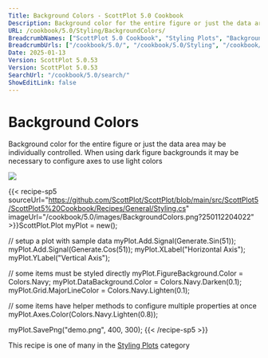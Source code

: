 ```yaml
---
Title: Background Colors - ScottPlot 5.0 Cookbook
Description: Background color for the entire figure or just the data area may be individually controlled. When using dark figure backgrounds it may be necessary to configure axes to use light colors
URL: /cookbook/5.0/Styling/BackgroundColors/
BreadcrumbNames: ["ScottPlot 5.0 Cookbook", "Styling Plots", "Background Colors"]
BreadcrumbUrls: ["/cookbook/5.0/", "/cookbook/5.0/Styling", "/cookbook/5.0/Styling/BackgroundColors"]
Date: 2025-01-13
Version: ScottPlot 5.0.53
Version: ScottPlot 5.0.53
SearchUrl: "/cookbook/5.0/search/"
ShowEditLink: false
---
```



<div class='d-flex align-items-center mt-5'>
<h1 class='me-2 text-dark my-0 border-0'>Background Colors</h1>
</div>

Background color for the entire figure or just the data area may be individually controlled. When using dark figure backgrounds it may be necessary to configure axes to use light colors

[![](/cookbook/5.0/images/BackgroundColors.png?250112204022)](/cookbook/5.0/images/BackgroundColors.png?250112204022)

{{< recipe-sp5 sourceUrl="https://github.com/ScottPlot/ScottPlot/blob/main/src/ScottPlot5/ScottPlot5%20Cookbook/Recipes/General/Styling.cs" imageUrl="/cookbook/5.0/images/BackgroundColors.png?250112204022" >}}ScottPlot.Plot myPlot = new();

// setup a plot with sample data
myPlot.Add.Signal(Generate.Sin(51));
myPlot.Add.Signal(Generate.Cos(51));
myPlot.XLabel("Horizontal Axis");
myPlot.YLabel("Vertical Axis");

// some items must be styled directly
myPlot.FigureBackground.Color = Colors.Navy;
myPlot.DataBackground.Color = Colors.Navy.Darken(0.1);
myPlot.Grid.MajorLineColor = Colors.Navy.Lighten(0.1);

// some items have helper methods to configure multiple properties at once
myPlot.Axes.Color(Colors.Navy.Lighten(0.8));

myPlot.SavePng("demo.png", 400, 300);
{{< /recipe-sp5 >}}

<div class='my-5 text-center'>This recipe is one of many in the <a href='/cookbook/5.0/Styling'>Styling Plots</a> category</div>


